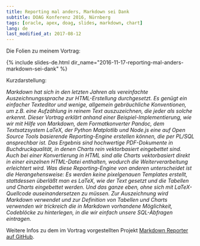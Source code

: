 ```yaml
---
title: Reporting mal anders, Markdown sei Dank
subtitle: DOAG Konferenz 2016, Nürnberg
tags: [oracle, apex, doag, slides, markdown, chart]
lang: de
last_modified_at: 2017-08-12
---
```

Die Folien zu meinem Vortrag:

{% include slides-de.html dir_name="2016-11-17-reporting-mal-anders-markdown-sei-dank" %}

Kurzdarstellung:

_Markdown hat sich in den letzten Jahren als vereinfachte Auszeichnungssprache zur HTML-Erstellung durchgesetzt. Es genügt ein einfacher Texteditor und wenige, allgemein gebräuchliche Konventionen, um z.B. eine Aufzählung in reinem Text auszuzeichnen, die jeder als solche erkennt. Dieser Vortrag erklärt anhand einer Beispiel-Implementierung, wie wir mit Hilfe von Markdown, dem Formatkonverter Pandoc, dem Textsatzsystem LaTeX, der Python Matplotlib und Node.js eine auf Open Source Tools basierende Reporting-Engine erstellen können, die per PL/SQL ansprechbar ist. Das Ergebnis sind hochwertige PDF-Dokumente in Buchdruckqualität, in denen Charts rein vektorbasiert eingebettet sind. Auch bei einer Konvertierung in HTML sind alle Charts vektorbasiert direkt in einer einzelnen HTML-Datei enthalten, wodurch die Weiterverarbeitung erleichtert wird. Was diese Reporting-Engine von anderen unterscheidet ist die Herangehensweise: Es werden keine pixelgenauen Templates erstellt, stattdessen überläßt man es LaTeX, wie der Text gesetzt und die Tabellen und Charts eingebettet werden. Und das ganze eben, ohne sich mit LaTeX-Quellcode auseinandersetzen zu müssen. Zur Auszeichnung wird Markdown verwendet und zur Definition von Tabellen und Charts verwenden wir trickreich die in Markdown vorhandene Möglichkeit, Codeblöcke zu hinterlegen, in die wir einfach unsere SQL-Abfragen eintragen._

Weitere Infos zu dem im Vortrag vorgestellten Projekt [Markdown Reporter auf GitHub][1].

[1]: https://github.com/ogobrecht/markdown-reporter
